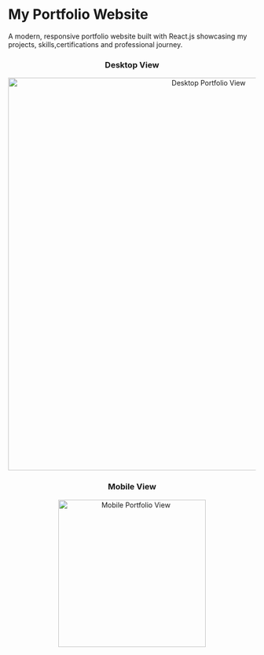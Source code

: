 # My Portfolio Website

A modern, responsive portfolio website built with React.js showcasing my projects, skills,certifications and professional journey.

<div align="center">
  <h3>Desktop View</h3>
  <img src="./src/Assets/pc-portfolio.png" alt="Desktop Portfolio View" width="800"/>
  
  <h3>Mobile View</h3>
  <img src="./src/Assets/mobile-portfolio.png" alt="Mobile Portfolio View" width="300"/>
</div>
